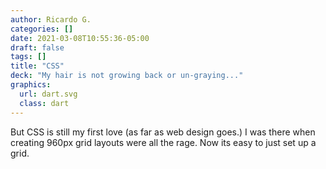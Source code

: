 ```yaml
---
author: Ricardo G.
categories: []
date: 2021-03-08T10:55:36-05:00
draft: false
tags: []
title: "CSS"
deck: "My hair is not growing back or un-graying..."
graphics: 
  url: dart.svg
  class: dart
---
```

But CSS is still my first love (as far as web design goes.) I was there when creating 960px grid layouts were all the rage. Now its easy to just set up a grid.

